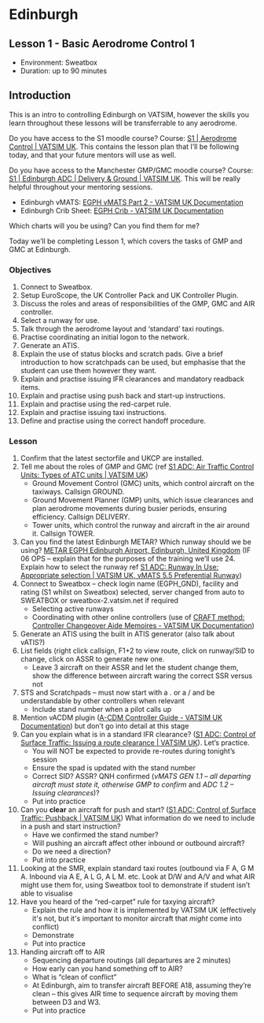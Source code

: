 # Edinburgh

## Lesson 1 - Basic Aerodrome Control 1

- Environment: Sweatbox
- Duration: up to 90 minutes

## Introduction

This is an intro to controlling Edinburgh on VATSIM, however the skills you learn throughout these lessons will be transferrable to any aerodrome.

Do you have access to the S1 moodle course? Course: [S1 | Aerodrome Control | VATSIM UK](https://moodle.vatsim.uk/course/view.php?id=15). This contains the lesson plan that I’ll be following today, and that your future mentors will use as well.

Do you have access to the Manchester GMP/GMC moodle course? Course: [S1 | Edinburgh ADC | Delivery & Ground | VATSIM UK](https://moodle.vatsim.uk/course/view.php?id=43). This will be really helpful throughout your mentoring sessions.

- Edinburgh vMATS: [EGPH vMATS Part 2 - VATSIM UK Documentation](https://community.vatsim.uk/files/downloads/file/179-edinburgh-egph-vmats-part-2/)
- Edinburgh Crib Sheet: [EGPH Crib - VATSIM UK Documentation](https://community.vatsim.uk/files/downloads/file/149-edinburgh-egph-crib-sheet/)

Which charts will you be using? Can you find them for me?

Today we’ll be completing Lesson 1, which covers the tasks of GMP and GMC at Edinburgh.

### Objectives

1. Connect to Sweatbox.
2. Setup EuroScope, the UK Controller Pack and UK Controller Plugin.
3. Discuss the roles and areas of responsibilities of the GMP, GMC and AIR controller.
4. Select a runway for use.
5. Talk through the aerodrome layout and ‘standard’ taxi routings.
6. Practise coordinating an initial logon to the network.
7. Generate an ATIS.
8. Explain the use of status blocks and scratch pads. Give a brief introduction to how scratchpads can be used, but emphasise that the student can use them however they want.
9. Explain and practise issuing IFR clearances and mandatory readback items.
10. Explain and practise using push back and start-up instructions.
11. Explain and practise using the red-carpet rule.
12. Explain and practise issuing taxi instructions.
13. Define and practise using the correct handoff procedure.

### Lesson

1. Confirm that the latest sectorfile and UKCP are installed.
2. Tell me about the roles of GMP and GMC (ref [S1 ADC: Air Traffic Control Units: Types of ATC units | VATSIM UK](https://moodle.vatsim.uk/mod/lesson/view.php?id=454&pageid=844))
    - Ground Movement Control (GMC) units, which control aircraft on the taxiways. Callsign GROUND.
    - Ground Movement Planner (GMP) units, which issue clearances and plan aerodrome movements during busier periods, ensuring efficiency. Callsign DELIVERY.
    - Tower units, which control the runway and aircraft in the air around it. Callsign TOWER. 
3. Can you find the latest Edinburgh METAR? Which runway should we be using? [METAR EGPH Edinburgh Airport, Edinburgh, United Kingdom](https://metar-taf.com/egph) (IF 06 OPS – explain that for the purposes of the training we’ll use 24. Explain how to select the runway ref [S1 ADC: Runway In Use: Appropriate selection | VATSIM UK, vMATS 5.5 Preferential Runway](https://moodle.vatsim.uk/mod/lesson/view.php?id=698))
4. Connect to Sweatbox – check login name (EGPH_GND), facility and rating (S1 whilst on Sweatbox) selected, server changed from auto to SWEATBOX or sweatbox-2.vatsim.net if required
    - Selecting active runways
    - Coordinating with other online controllers (use of [CRAFT method: Controller Changeover Aide Memoires - VATSIM UK Documentation](https://docs.vatsim.uk/General/General%20Procedures/Controller%20Changeover%20Aide%20Memoires/))
5. Generate an ATIS using the built in ATIS generator (also talk about vATIS?)
6. List fields (right click callsign, F1+2 to view route, click on runway/SID to change, click on ASSR to generate new one.
    - Leave 3 aircraft on their ASSR and let the student change them, show the difference between aircraft waring the correct SSR versus not
7. STS and Scratchpads – must now start with a . or a / and be understandable by other controllers when relevant
   - Include stand number when a pilot calls up
8. Mention vACDM plugin ([A-CDM Controller Guide - VATSIM UK Documentation](https://docs.vatsim.uk/General/Use%20of%20Software/A-CDM/)) but don’t go into detail at this stage
9. Can you explain what is in a standard IFR clearance? ([S1 ADC: Control of Surface Traffic: Issuing a route clearance | VATSIM UK](https://moodle.vatsim.uk/mod/lesson/view.php?id=774&pageid=1301)). Let’s practice.
    - You will NOT be expected to provide re-routes during tonight’s session
    - Ensure the spad is updated with the stand number
    - Correct SID? ASSR? QNH confirmed (_vMATS GEN 1.1 – all departing aircraft must state it, otherwise GMP to confirm_ and _ADC 1.2 – Issuing clearances_)?
    - Put into practice
10. Can you **clear** an aircraft for push and start? ([S1 ADC: Control of Surface Traffic: Pushback | VATSIM UK](https://moodle.vatsim.uk/mod/lesson/view.php)) What information do we need to include in a push and start instruction?
    - Have we confirmed the stand number? 
    - Will pushing an aircraft affect other inbound or outbound aircraft?
    - Do we need a direction?
    - Put into practice
11. Looking at the SMR, explain standard taxi routes (outbound via F A, G M A. Inbound via A E, A L G, A L M. etc. Look at D/W and A/V and what AIR might use them for, using Sweatbox tool to demonstrate if student isn’t able to visualise
12. Have you heard of the “red-carpet” rule for taxying aircraft?
    - Explain the rule and how it is implemented by VATSIM UK (effectively it's not, but it's important to monitor aircraft that _might_ come into conflict)
    - Demonstrate
    - Put into practice
13. Handing aircraft off to AIR
    - Sequencing departure routings (all departures are 2 minutes)
    - How early can you hand something off to AIR?
    - What is “clean of conflict”
    - At Edinburgh, aim to transfer aircraft BEFORE A18, assuming they’re clean – this gives AIR time to sequence aircraft by moving them between D3 and W3.
    - Put into practice
